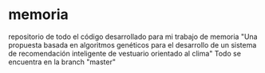 # memoria
repositorio de todo el código desarrollado para mi trabajo de memoria "Una propuesta basada en algoritmos genéticos para el desarrollo de un sistema de recomendación inteligente de vestuario orientado al clima"
Todo se encuentra en la branch "master"
